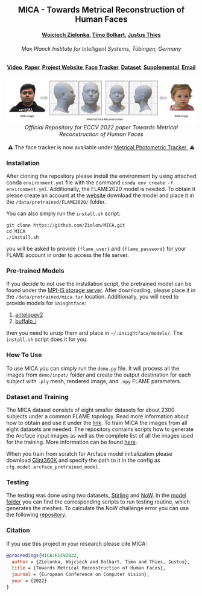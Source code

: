 <h2 align="center"><b>MICA - Towards Metrical Reconstruction of Human Faces</b></h2>

<h4 align="center"><b><a href="https://zielon.github.io/" target="_blank">Wojciech Zielonka</a>, <a href="https://sites.google.com/site/bolkartt/" target="_blank">Timo Bolkart</a>, <a href="https://justusthies.github.io/" target="_blank">Justus Thies</a></b></h4>

<h6 align="center"><i>Max Planck Institute for Intelligent Systems, Tübingen, Germany</i></h6>

<h4 align="center">
<a href="https://youtu.be/vzzEbvv08VA" target="_blank">Video&nbsp</a>
<a href="https://arxiv.org/pdf/2204.06607.pdf" target="_blank">Paper&nbsp</a>
<a href="https://zielon.github.io/mica/" target="_blank">Project Website&nbsp</a>
<a href="https://github.com/Zielon/metrical-tracker" target="_blank">Face Tracker&nbsp</a>
<a href="https://github.com/Zielon/MICA/tree/master/datasets/" target="_blank"><b>Dataset&nbsp</b></a>
<a href="https://keeper.mpdl.mpg.de/f/6b12c44378e64738b993/" target="_blank">Supplemental&nbsp</a>
<a href="mailto:&#109;&#105;&#099;&#097;&#064;&#116;&#117;&#101;&#046;&#109;&#112;&#103;&#046;&#100;&#101;">Email</a>
</h4>

<div align="center"> 
<img src="documents/teaser.jpg">
<i style="font-size: 1.05em;">Official Repository for ECCV 2022 paper Towards Metrical Reconstruction of Human Faces</i>
</div>
<br>

<div align="center"> 
&#x26A0 The face tracker is now available under <a href="https://github.com/Zielon/metrical-tracker" target="_blank">Metrical Photometric Tracker&nbsp</a> &#x26A0
</div>

### Installation

After cloning the repository please install the environment by using attached conda `environment.yml` file with the command 
``conda env create -f environment.yml``. Additionally, the FLAME2020 model is needed. To obtain it please create an account at the [website](https://flame.is.tue.mpg.de/) download the model and place it in the `/data/pretrained/FLAME2020/` folder. 

You can also simply run the `install.sh` script:

```shell
git clone https://github.com/Zielon/MICA.git
cd MICA
./install.sh
```
you will be asked to provide `{flame_user}` and `{flame_password}` for your FLAME account in order to access the file server.

### Pre-trained Models

If you decide to not use the installation script, the pretrained model can be found under the [MPI-IS storage server](https://keeper.mpdl.mpg.de/f/db172dc4bd4f4c0f96de/?dl=1). After downloading, please place it in the `/data/pretrained/mica.tar` location. Additionally, you will need to provide models for `inisghtface`:
1) [antelopev2](https://keeper.mpdl.mpg.de/f/2d58b7fed5a74cb5be83/?dl=1)
2) [buffalo_l](https://keeper.mpdl.mpg.de/f/8faabd353cfc457fa5c5/?dl=1)

then you need to unzip them and place in `~/.insightface/models/`. The `install.sh` script does it for you.

### How To Use

To use MICA you can simply run the `demo.py` file. It will process all the images from `demo/input/` folder and create the output destination for each subject with `.ply` mesh, rendered image, and `.npy` FLAME parameters.

### Dataset and Training

The MICA dataset consists of eight smaller datasets for about 2300 subjects under a common FLAME topology. Read more information about how to obtain and use it under the [link](https://github.com/Zielon/MICA/tree/master/datasets/). To train MICA the images from all eight datasets are needed. The repository contains scripts how to generate the Arcface input images as well as the complete list of all the images used for the training. More information can be found [here](https://github.com/Zielon/MICA/tree/master/datasets).

When you train from scratch for Arcface model initialization please download [Glint360K](https://github.com/deepinsight/insightface/tree/master/recognition/arcface_torch) and specify the path to it in the config as `cfg.model.arcface_pretrained_model`.

### Testing

The testing was done using two datasets, [Stirling](http://pics.stir.ac.uk/ESRC/) and [NoW](https://now.is.tue.mpg.de/). In the [model folder](https://github.com/Zielon/MICA/tree/master/models) you can find the corresponding scripts to run testing routine, which generates the meshes. To calculate the NoW challenge error you can use the following [repository](https://github.com/soubhiksanyal/now_evaluation).   

### Citation
If you use this project in your research please cite MICA:
```bibtex
@proceedings{MICA:ECCV2022,
  author = {Zielonka, Wojciech and Bolkart, Timo and Thies, Justus},
  title = {Towards Metrical Reconstruction of Human Faces},
  journal = {European Conference on Computer Vision},
  year = {2022}
}
```
